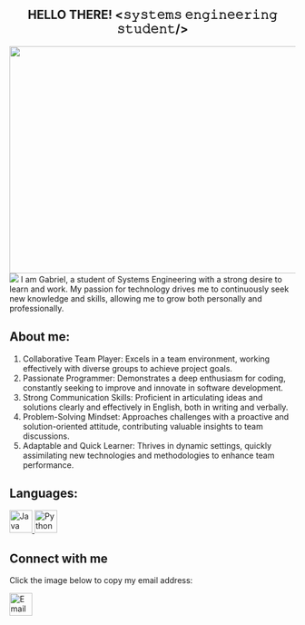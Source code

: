 
<div align="center">
  <h2> HELLO THERE! <𝚜𝚢𝚜𝚝𝚎𝚖𝚜 𝚎𝚗𝚐𝚒𝚗𝚎𝚎𝚛𝚒𝚗𝚐 𝚜𝚝𝚞𝚍𝚎𝚗𝚝/> </h2>
</div>

</a></h1>

<img src="https://github.com/GabrielChaconA/ChaconArellanoGabriel-POO-GrupoA-20241/blob/examen/unidad4/@gabochack7.png?raw=true" width="1000" height="400">
<img src="https://user-images.githubusercontent.com/73097560/115834477-dbab4500-a447-11eb-908a-139a6edaec5c.gif">
I am Gabriel, a student of Systems Engineering with a strong desire to learn and work. My passion for technology drives me to continuously seek new knowledge and skills, allowing me to grow both personally and professionally.

## About me:

1. Collaborative Team Player: Excels in a team environment, working effectively with diverse groups to achieve project goals.
2. Passionate Programmer: Demonstrates a deep enthusiasm for coding, constantly seeking to improve and innovate in software development.
3. Strong Communication Skills: Proficient in articulating ideas and solutions clearly and effectively in English, both in writing and verbally.
4. Problem-Solving Mindset: Approaches challenges with a proactive and solution-oriented attitude, contributing valuable insights to team discussions.
5. Adaptable and Quick Learner: Thrives in dynamic settings, quickly assimilating new technologies and methodologies to enhance team performance.

## Languages:

<a href="https://getbootstrap.com" target="_blank" rel="noreferrer">
    <img src="https://brandslogos.com/wp-content/uploads/thumbs/java-logo-vector-1.svg" alt="Java" width="40" height="40"/>
</a>
<a href="https://www.cprogramming.com/" target="_blank" rel="noreferrer">
    <img src="https://upload.wikimedia.org/wikipedia/commons/thumb/c/c3/Python-logo-notext.svg/935px-Python-logo-notext.svg.png" alt="Python" width="40" height="40"/>
</a>

## Connect with me

Click the image below to copy my email address:

<a href="gabochack7@gmial.com">
    <img src="https://cdn-icons-png.flaticon.com/512/281/281769.png" alt="Email me" width="40" height="40">
</a>

